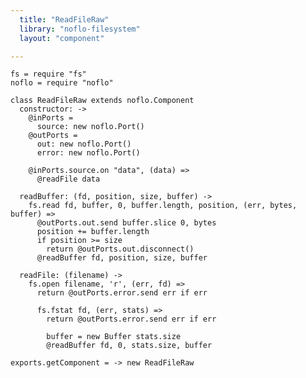 ```yaml
---
  title: "ReadFileRaw"
  library: "noflo-filesystem"
  layout: "component"

---
```


    fs = require "fs"
    noflo = require "noflo"
    
    class ReadFileRaw extends noflo.Component
      constructor: ->
        @inPorts =
          source: new noflo.Port()
        @outPorts =
          out: new noflo.Port()
          error: new noflo.Port()
    
        @inPorts.source.on "data", (data) =>
          @readFile data
    
      readBuffer: (fd, position, size, buffer) ->
        fs.read fd, buffer, 0, buffer.length, position, (err, bytes, buffer) =>
          @outPorts.out.send buffer.slice 0, bytes
          position += buffer.length
          if position >= size
            return @outPorts.out.disconnect()
          @readBuffer fd, position, size, buffer
    
      readFile: (filename) ->
        fs.open filename, 'r', (err, fd) =>
          return @outPorts.error.send err if err
          
          fs.fstat fd, (err, stats) =>
            return @outPorts.error.send err if err
    
            buffer = new Buffer stats.size
            @readBuffer fd, 0, stats.size, buffer
    
    exports.getComponent = -> new ReadFileRaw
    
